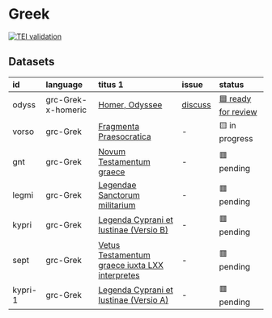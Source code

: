 # Greek
[![TEI validation](https://github.com/TITUS-2-0/greek/actions/workflows/validate_data.yaml/badge.svg?branch=main)](https://github.com/TITUS-2-0/greek/actions/workflows/validate_data.yaml)
## Datasets
| id      | language           | titus 1                                                                                                         | issue                                                  | status                                                           |
|:--------|:-------------------|:----------------------------------------------------------------------------------------------------------------|:-------------------------------------------------------|:-----------------------------------------------------------------|
| odyss   | grc-Grek-x-homeric | [Homer, Odyssee](http://titus.uni-frankfurt.de/texte/etcs/grie/homer/odyssee/odyss.htm)                         | [discuss](https://github.com/TITUS-2-0/greek/issues/1) | [🟦 ready for review](https://github.com/TITUS-2-0/greek/pull/2) |
| vorso   | grc-Grek           | [Fragmenta Praesocratica](http://titus.uni-frankfurt.de/texte/etcs/grie/vorsokr/vorso.htm)                      | -                                                      | 🟨 in progress                                                   |
| gnt     | grc-Grek           | [Novum Testamentum graece](http://titus.uni-frankfurt.de/texte/etcs/grie/gnt/gnt.htm)                           | -                                                      | 🟥 pending                                                       |
| legmi   | grc-Grek           | [Legendae Sanctorum militarium](http://titus.uni-frankfurt.de/texte/etcs/grie/agio/legmilit/legmi.htm)          | -                                                      | 🟥 pending                                                       |
| kypri   | grc-Grek           | [Legenda Cyprani et Iustinae (Versio B)](http://titus.uni-frankfurt.de/texte/etcs/grie/agio/kyprianb/kypri.htm) | -                                                      | 🟥 pending                                                       |
| sept    | grc-Grek           | [Vetus Testamentum graece iuxta LXX interpretes](http://titus.uni-frankfurt.de/texte/etcs/grie/sept/sept.htm)   | -                                                      | 🟥 pending                                                       |
| kypri-1 | grc-Grek           | [Legenda Cyprani et Iustinae (Versio A)](http://titus.uni-frankfurt.de/texte/etcs/grie/agio/kypriana/kypri.htm) | -                                                      | 🟥 pending                                                       |